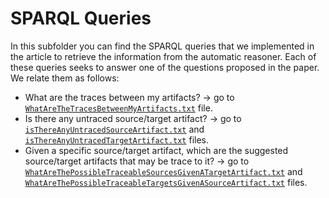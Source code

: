 # SPARQL Queries
In this subfolder you can find the SPARQL queries that we implemented in the article to retrieve the information from the automatic reasoner. Each of these queries seeks to answer one of the questions proposed in the paper. We relate them as follows: 
* What are the traces between my artifacts? -> go to [```WhatAreTheTracesBetweenMyArtifacts.txt```](https://github.com/DavidMosquera/TraceabilityOntology/blob/main/SPARQL-Queries/WhatAreTheTracesBetweenMyArtifacts.txt) file.
* Is there any untraced source/target artifact? -> go to [```isThereAnyUntracedSourceArtifact.txt```](https://github.com/DavidMosquera/TraceabilityOntology/blob/main/SPARQL-Queries/isThereAnyUntracedSourceArtifact.txt) and [```isThereAnyUntracedTargetArtifact.txt```](https://github.com/DavidMosquera/TraceabilityOntology/blob/main/SPARQL-Queries/isThereAnyUntracedTargetArtifact.txt) files.
* Given a specific source/target artifact, which are the suggested source/target artifacts that may be trace to it? -> go to [```WhatAreThePossibleTraceableSourcesGivenATargetArtifact.txt```](https://github.com/DavidMosquera/TraceabilityOntology/blob/main/SPARQL-Queries/WhatAreThePossibleTraceableSourcesGivenATargetArtifact.txt) and [```WhatAreThePossibleTraceableTargetsGivenASourceArtifact.txt```](https://github.com/DavidMosquera/TraceabilityOntology/blob/main/SPARQL-Queries/WhatAreThePossibleTraceableTargetsGivenASourceArtifact.txt) files.
